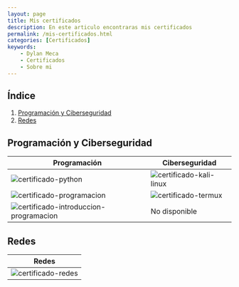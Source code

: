 ```yaml
---
layout: page 
title: Mis certificados
description: En este articulo encontraras mis certificados
permalink: /mis-certificados.html
categories: [Certificados]
keywords:
    - Dylan Meca
    - Certificados
    - Sobre mi
---
```


## Índice

1. [Programación y Ciberseguridad](#Programación-y-Ciberseguridad)
2. [Redes](#Redes)

## Programación y Ciberseguridad

| Programación | Ciberseguridad
|-------------| -------------|
| ![certificado-python](https://dylanmeca.github.io/assets/img/certificado-python.png) | ![certificado-kali-linux](https://dylanmeca.github.io/assets/img/certificado-kali-linux.png) |
| ![certificado-programacion](https://dylanmeca.github.io/assets/img/certificado-programacion.png) | ![certificado-termux](https://dylanmeca.github.io/assets/img/certificado-termux.png) |
| ![certificado-introduccion-programacion](https://dylanmeca.github.io/assets/img/certificado-introduccion-programacion.jpg) | No disponible |

## Redes

| Redes |
|-------------|
| ![certificado-redes](https://dylanmeca.github.io/assets/img/certificado-redes.jpg) |
